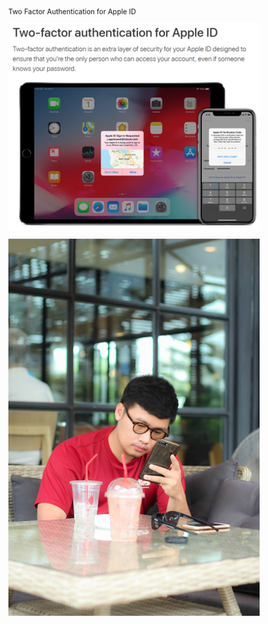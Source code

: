 Two Factor Authentication for Apple ID

![GitHub Logo](pic/Apple1.PNG)

![GitHub Logo](pic/pic.jpg)
